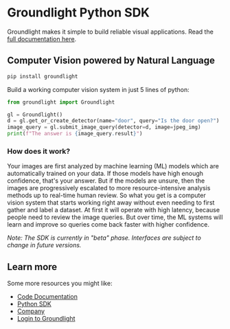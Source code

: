 # Groundlight Python SDK

Groundlight makes it simple to build reliable visual applications.  Read the [full documentation here](https://code.groundlight.ai/python-sdk/).

## Computer Vision powered by Natural Language

```bash
pip install groundlight
```

Build a working computer vision system in just 5 lines of python:

```python
from groundlight import Groundlight

gl = Groundlight()
d = gl.get_or_create_detector(name="door", query="Is the door open?")
image_query = gl.submit_image_query(detector=d, image=jpeg_img)
print(f"The answer is {image_query.result}")
```

### How does it work?

Your images are first analyzed by machine learning (ML) models which are automatically trained on your data. If those models have high enough confidence, that's your answer. But if the models are unsure, then the images are progressively escalated to more resource-intensive analysis methods up to real-time human review. So what you get is a computer vision system that starts working right away without even needing to first gather and label a dataset. At first it will operate with high latency, because people need to review the image queries. But over time, the ML systems will learn and improve so queries come back faster with higher confidence.

_Note: The SDK is currently in "beta" phase. Interfaces are subject to change in future versions._

## Learn more

Some more resources you might like:

* [Code Documentation](https://code.groundlight.ai/)
* [Python SDK](https://pypi.org/project/groundlight/)
* [Company](https://www.groundlight.ai/)
* [Login to Groundlight](https://app.groundlight.ai/)

